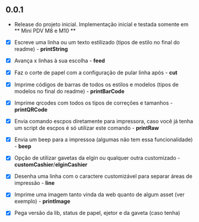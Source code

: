 ## 0.0.1

* Release do projeto inicial.
Implementação inicial e testada somente em ** Mini PDV M8 e M10 **
- [x] Escreve uma linha ou um texto estilizado (tipos de estilo no final do readme) -  **printString**
- [x] Avança x linhas à sua escolha - **feed**
- [x] Faz o corte de papel com a configuração de pular linha após - **cut**
- [x] Imprime códigos de barras de todos os estilos e modelos (tipos de modelos no final do readme) - **printBarCode**
- [x] Imprime qrcodes com todos os tipos de correções e tamanhos - **printQRCode**
- [x] Envia comando escpos diretamente para impressora, caso você já tenha um script de escpos é só utilizar este comando  - **printRaw**
- [x] Envia um beep para a impressoa (algumas não tem essa funcionalidade)  - **beep**
- [x] Opção de utilizar gavetas da elgin ou qualquer outra customizado  - **customCashier**/**elginCashier**
- [x] Desenha uma linha com o caractere customizável para separar áreas de impressão  - **line**
- [x] Imprime uma imagem tanto vinda da web quanto de algum asset (ver exemplo) - **printImage**
- [x] Pega versão da lib, status de papel, ejetor e da gaveta (caso tenha) 

